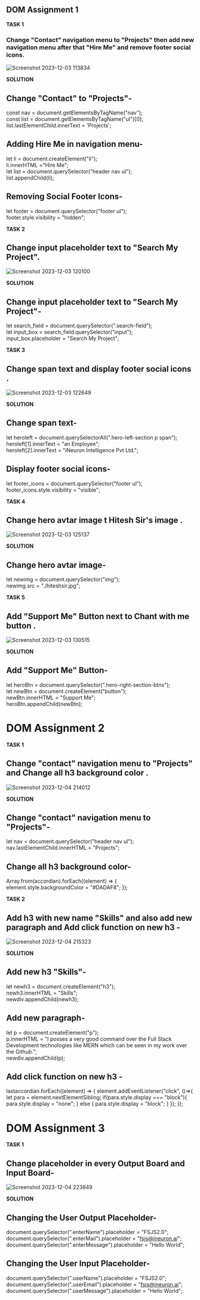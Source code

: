 ## DOM Assignment 1

**TASK 1**
### Change "Contact" navigation menu to "Projects" then add new navigation menu after that "Hire Me" and remove footer social icons.

![Screenshot 2023-12-03 113834](https://github.com/imankitadas/Fullstack-Javascript-Projects-2023/assets/131391850/67bb9c33-6ab0-4ee3-b0cd-3ec394b6f2bf)

**SOLUTION**

## Change "Contact" to "Projects"-

const nav = document.getElementsByTagName("nav");<br>
const list = document.getElementsByTagName("ul")[0];<br>
list.lastElementChild.innerText = 'Projects';<br>


## Adding Hire Me in navigation menu-

let li = document.createElement("li");<br>
li.innerHTML ="<a>Hire Me</a>";<br>
let list = document.querySelector("header nav ul");<br>
list.appendChild(li);<br>


## Removing Social Footer Icons-

let footer = document.querySelector("footer ul");<br>
footer.style.visibility = "hidden";<br>


**TASK 2**
## Change input placeholder text to "Search My Project".

![Screenshot 2023-12-03 120100](https://github.com/imankitadas/Fullstack-Javascript-Projects-2023/assets/131391850/e92db3df-d107-4498-9473-e8457d03da23)

**SOLUTION**

## Change input placeholder text to "Search My Project"-

let search_field = document.querySelector(".search-field");<br>
let input_box = search_field.querySelector("input");<br>
input_box.placeholder = "Search My Project";<br>


**TASK 3**
## Change span text and display footer social icons .

![Screenshot 2023-12-03 122649](https://github.com/imankitadas/Fullstack-Javascript-Projects-2023/assets/131391850/80847eb6-2b01-421a-97b3-a8aab58e6c9a)

**SOLUTION**

## Change span text-
let heroleft = document.querySelectorAll(".hero-left-section p span");<br>
heroleft[1].innerText = "an Employee";<br>
heroleft[2].innerText = "iNeuron Intelligence Pvt Ltd.";<br>

## Display footer social icons-

let footer_icons = document.querySelector("footer ul");<br>
footer_icons.style.visibility = "visible";<br>


**TASK 4**
## Change hero avtar image t Hitesh Sir's image .

![Screenshot 2023-12-03 125137](https://github.com/imankitadas/Fullstack-Javascript-Projects-2023/assets/131391850/0fbc7d56-7866-40b7-8a7c-e9e1aac23979)

**SOLUTION**

## Change hero avtar image-

let newimg = document.querySelector("img");<br>
newimg.src = "./hiteshsir.jpg";<br>


**TASK 5**
## Add "Support Me" Button next to Chant with me button .

![Screenshot 2023-12-03 130515](https://github.com/imankitadas/Fullstack-Javascript-Projects-2023/assets/131391850/805ea924-b13d-4ff2-9bec-d152d62559e9)

**SOLUTION**

## Add "Support Me" Button-

let heroBtn = document.querySelector(".hero-right-section-btns");<br>
let newBtn = document.createElement("button");<br>
newBtn.innerHTML = "Support Me";<br>
heroBtn.appendChild(newBtn);<br>



# DOM Assignment 2

**TASK 1**
## Change "contact" navigation menu to "Projects" and  Change all h3 background color .

![Screenshot 2023-12-04 214012](https://github.com/imankitadas/Fullstack-Javascript-Projects-2023/assets/131391850/d78866ae-c7b1-4421-ab83-a25f5f149bbd)


**SOLUTION**

## Change "contact" navigation menu to "Projects"-

let nav = document.querySelector("header nav ul");<br>
nav.lastElementChild.innerHTML = "Projects";<br>


## Change all h3 background color-

Array.from(accordian).forEach((element) => { 
    element.style.backgroundColor = "#DADAF8";
});<br>


**TASK 2**
## Add h3 with new name "Skills" and also add new paragraph and Add click function on new h3 -

![Screenshot 2023-12-04 215323](https://github.com/imankitadas/Fullstack-Javascript-Projects-2023/assets/131391850/63020230-e8cc-4128-8c9d-1864f9d18a5f)


**SOLUTION**

## Add new h3 "Skills"-

let newh3 = document.createElement("h3");<br>
newh3.innerHTML = "Skills";<br>
newdiv.appendChild(newh3);<br>

 ## Add new paragraph-

let p = document.createElement("p");<br>
p.innerHTML = "I posses a very good command over the Full Stack Development technologies like MERN which can be seen in my work over the Github.";<br>
newdiv.appendChild(p);<br>

## Add click function on new h3 -

lastaccordian.forEach((element) => { 
   element.addEventListener("click", ()=>{ 
     let para = element.nextElementSibling;
    if(para.style.display === "block"){
      para.style.display = "none";
    } else {
      para.style.display = "block";
    }
   });
});



# DOM Assignment 3

**TASK 1**
## Change placeholder in every Output Board and  Input Board-

![Screenshot 2023-12-04 223849](https://github.com/imankitadas/Fullstack-Javascript-Projects-2023/assets/131391850/bd2d2477-a290-438d-adec-4d2e78957b58)


**SOLUTION**

## Changing the User Output Placeholder-

document.querySelector(".enterName").placeholder = "FSJS2.0";<br>
document.querySelector(".enterMail").placeholder = "fsjs@ineuron.ai";<br>
document.querySelector(".enterMessage").placeholder = "Hello World";<br>

## Changing the User Input Placeholder-

document.querySelector(".userName").placeholder = "FSJS2.0";<br>
document.querySelector(".userEmail").placeholder = "fsjs@ineuron.ai";<br>
document.querySelector(".userMessage").placeholder = "Hello World";<br>
